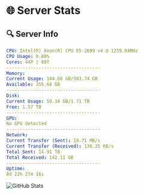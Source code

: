 # 🌐 Server Stats
## 🔍 Server Info
```yaml
CPU: Intel(R) Xeon(R) CPU E5-2699 v4 @ 1259.04MHz
CPU Usage: 0.80%
Cores: 44P | 88T
-----------------------------------
Memory:
Current Usage: 144.66 GB/503.74 GB
Available: 355.64 GB
-----------------------------------
Disk:
Current Usage: 59.34 GB/1.71 TB
Free: 1.57 TB
-----------------------------------
GPU:
No GPU detected
-----------------------------------
Network:
Current Transfer (Sent): 18.71 MB/s
Current Transfer (Received): 136.25 KB/s
Total Sent: 14.91 TB
Total Received: 142.11 GB
-----------------------------------
Uptime:
8d 22h 27m 16s
```
![GitHub Stats](https://img.shields.io/badge/Updated-2025-03-16_19:50:05-blue)